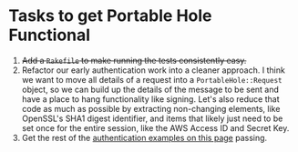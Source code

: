 Tasks to get Portable Hole Functional
=====================================

1. <strike>Add a `Rakefile` to make running the tests consistently easy.</strike>
2. Refactor our early authentication work into a cleaner approach.  I think we
   want to move all details of a request into a `PortableHole::Request` object,
   so we can build up the details of the message to be sent and have a place to
   hang functionality like signing.  Let's also reduce that code as much as
   possible by extracting non-changing elements, like OpenSSL's SHA1 digest
   identifier, and items that likely just need to be set once for the entire
   session, like the AWS Access ID and Secret Key.
3. Get the rest of the [authentication examples on this page](http://docs.amazonwebservices.com/AmazonS3/latest/dev/index.html?RESTAuthentication.html) passing.
